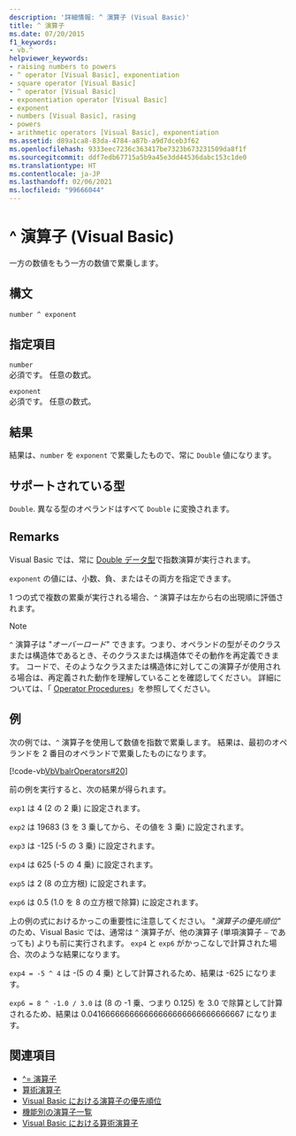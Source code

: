 ```yaml
---
description: '詳細情報: ^ 演算子 (Visual Basic)'
title: ^ 演算子
ms.date: 07/20/2015
f1_keywords:
- vb.^
helpviewer_keywords:
- raising numbers to powers
- ^ operator [Visual Basic], exponentiation
- square operator [Visual Basic]
- ^ operator [Visual Basic]
- exponentiation operator [Visual Basic]
- exponent
- numbers [Visual Basic], rasing
- powers
- arithmetic operators [Visual Basic], exponentiation
ms.assetid: d89a1ca8-83da-4784-a87b-a9d7dceb3f62
ms.openlocfilehash: 9333eec7236c363417be7323b673231509da8f1f
ms.sourcegitcommit: ddf7edb67715a5b9a45e3dd44536dabc153c1de0
ms.translationtype: HT
ms.contentlocale: ja-JP
ms.lasthandoff: 02/06/2021
ms.locfileid: "99666044"
---
```

# <a name="-operator-visual-basic"></a>^ 演算子 (Visual Basic)

一方の数値をもう一方の数値で累乗します。

## <a name="syntax"></a>構文

```vb
number ^ exponent
```

## <a name="parts"></a>指定項目

`number`\
必須です。 任意の数式。

`exponent`\
必須です。 任意の数式。

## <a name="result"></a>結果

結果は、`number` を `exponent` で累乗したもので、常に `Double` 値になります。

## <a name="supported-types"></a>サポートされている型

`Double`. 異なる型のオペランドはすべて `Double` に変換されます。

## <a name="remarks"></a>Remarks

Visual Basic では、常に [Double データ型](../data-types/double-data-type.md)で指数演算が実行されます。

`exponent` の値には、小数、負、またはその両方を指定できます。

1 つの式で複数の累乗が実行される場合、`^` 演算子は左から右の出現順に評価されます。

> [!NOTE]
> `^` 演算子は "*オーバーロード*" できます。つまり、オペランドの型がそのクラスまたは構造体であるとき、そのクラスまたは構造体でその動作を再定義できます。 コードで、そのようなクラスまたは構造体に対してこの演算子が使用される場合は、再定義された動作を理解していることを確認してください。 詳細については、「 [Operator Procedures](../../programming-guide/language-features/procedures/operator-procedures.md)」を参照してください。

## <a name="example"></a>例

次の例では、`^` 演算子を使用して数値を指数で累乗します。 結果は、最初のオペランドを 2 番目のオペランドで累乗したものになります。

[!code-vb[VbVbalrOperators#20](~/samples/snippets/visualbasic/VS_Snippets_VBCSharp/VbVbalrOperators/VB/Class1.vb#20)]

前の例を実行すると、次の結果が得られます。

`exp1` は 4 (2 の 2 乗) に設定されます。

`exp2` は 19683 (3 を 3 乗してから、その値を 3 乗) に設定されます。

`exp3` は -125 (-5 の 3 乗) に設定されます。

`exp4` は 625 (-5 の 4 乗) に設定されます。

`exp5` は 2 (8 の立方根) に設定されます。

`exp6` は 0.5 (1.0 を 8 の立方根で除算) に設定されます。

上の例の式におけるかっこの重要性に注意してください。 "*演算子の優先順位*" のため、Visual Basic では、通常は `^` 演算子が、他の演算子 (単項演算子 `–` であっても) よりも前に実行されます。 `exp4` と `exp6` がかっこなしで計算された場合、次のような結果になります。

`exp4 = -5 ^ 4` は -(5 の 4 乗) として計算されるため、結果は -625 になります。

`exp6 = 8 ^ -1.0 / 3.0` は (8 の -1 乗、つまり 0.125) を 3.0 で除算として計算されるため、結果は 0.041666666666666666666666666666667 になります。

## <a name="see-also"></a>関連項目

- [^= 演算子](exponentiation-assignment-operator.md)
- [算術演算子](arithmetic-operators.md)
- [Visual Basic における演算子の優先順位](operator-precedence.md)
- [機能別の演算子一覧](operators-listed-by-functionality.md)
- [Visual Basic における算術演算子](../../programming-guide/language-features/operators-and-expressions/arithmetic-operators.md)
